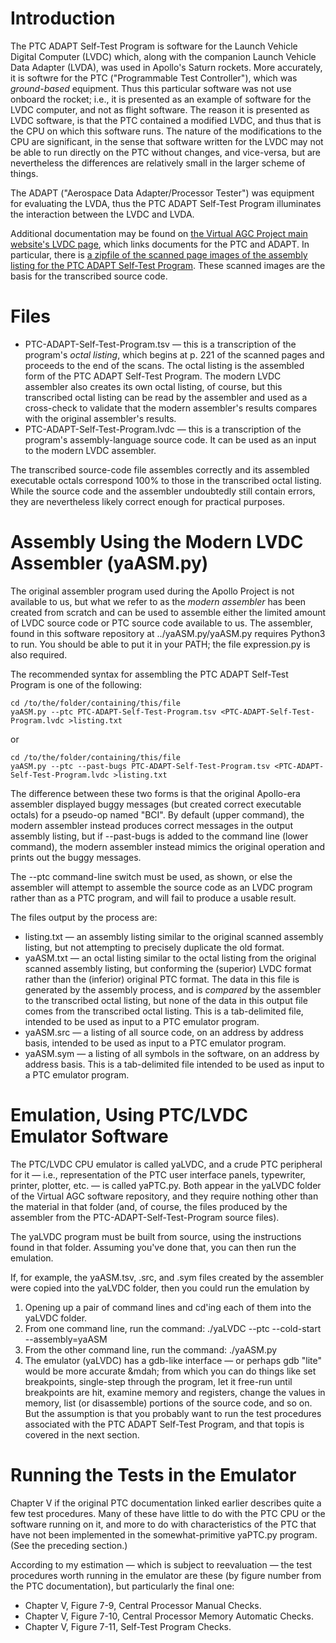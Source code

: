 # Introduction

The PTC ADAPT Self-Test Program is software for the Launch Vehicle Digital Computer (LVDC) which, along with the companion Launch Vehicle Data Adapter (LVDA), was used in Apollo's Saturn rockets.  More accurately, it is softwre for the PTC ("Programmable Test Controller"), which was _ground-based_ equipment.  Thus this particular software was not use onboard the rocket; i.e., it is presented as an example of software for the LVDC computer, and not as flight software.  The reason it is presented as LVDC software, is that the PTC contained a modified LVDC, and thus that is the CPU on which this software runs.  The nature of the modifications to the CPU are significant, in the sense that software written for the LVDC may not be able to run directly on the PTC without changes, and vice-versa, but are nevertheless the differences are relatively small in the larger scheme of things. 

The ADAPT ("Aerospace Data Adapter/Processor Tester") was equipment for evaluating the LVDA, thus the PTC ADAPT Self-Test Program illuminates the interaction between the LVDC and LVDA.

Additional documentation may be found on [the Virtual AGC Project main website's LVDC page](http://www.ibiblio.org/apollo/LVDC.html#PTC_ADAPT_Self-Test_Program), which links documents for the PTC and ADAPT.  In particular, there is [a zipfile of the scanned page images of the assembly listing for the PTC ADAPT Self-Test Program](http://www.ibiblio.org/apollo/ScansForConversion/PTC%20ADAPT%20Self-Test%20Program.zip). These scanned images are the basis for the transcribed source code.

# Files

- PTC-ADAPT-Self-Test-Program.tsv &mdash; this is a transcription of the program's _octal listing_, which begins at p. 221 of the scanned pages and proceeds to the end of the scans.  The octal listing is the assembled form of the PTC ADAPT Self-Test Program.  The modern LVDC assembler also creates its own octal listing, of course, but this transcribed octal listing can be read by the assembler and used as a cross-check to validate that the modern assembler's results compares with the original assembler's results.
- PTC-ADAPT-Self-Test-Program.lvdc &mdash; this is a transcription of the program's assembly-language source code.  It can be used as an input to the modern LVDC assembler.

The transcribed source-code file assembles correctly and its assembled executable octals correspond 100% to those in the transcribed octal listing.  While the source code and the assembler undoubtedly still contain errors, they are nevertheless likely correct enough for practical purposes.

# Assembly Using the Modern LVDC Assembler (yaASM.py)

The original assembler program used during the Apollo Project is not available to us, but what we refer to as the _modern assembler_ has been created from scratch and can be used to assemble either the limited amount of LVDC source code or PTC source code available to us.  The assembler, found in this software repository at ../yaASM.py/yaASM.py requires Python3 to run.  You should be able to put it in your PATH; the file expression.py is also required.

The recommended syntax for assembling the PTC ADAPT Self-Test Program is one of the following:

    cd /to/the/folder/containing/this/file
    yaASM.py --ptc PTC-ADAPT-Self-Test-Program.tsv <PTC-ADAPT-Self-Test-Program.lvdc >listing.txt
   
or

    cd /to/the/folder/containing/this/file
    yaASM.py --ptc --past-bugs PTC-ADAPT-Self-Test-Program.tsv <PTC-ADAPT-Self-Test-Program.lvdc >listing.txt

The difference between these two forms is that the original Apollo-era assembler displayed buggy messages (but created correct executable octals) for a pseudo-op named "BCI".  By default (upper command), the modern assembler instead produces correct messages in the output assembly listing, but if --past-bugs is added to the command line (lower command), the modern assembler instead mimics the original operation and prints out the buggy messages.

The --ptc command-line switch must be used, as shown, or else the assembler will attempt to assemble the source code as an LVDC program rather than as a PTC program, and will fail to produce a usable result.

The files output by the process are:

- listing.txt &mdash; an assembly listing similar to the original scanned assembly listing, but not attempting to precisely duplicate the old format.
- yaASM.txt &mdash; an octal listing similar to the octal listing from the original scanned assembly listing, but conforming the (superior) LVDC format rather than the (inferior) original PTC format.  The data in this file is generated by the assembly process, and is _compared_ by the assembler to the transcribed octal listing, but none of the data in this output file comes from the transcribed octal listing.  This is a tab-delimited file, intended to be used as input to a PTC emulator program.
- yaASM.src &mdash; a listing of all source code, on an address by address basis, intended to be used as input to a PTC emulator program.
- yaASM.sym &mdash; a listing of all symbols in the software, on an address by address basis.  This is a tab-delimited file intended to be used as input to a PTC emulator program.

# Emulation, Using PTC/LVDC Emulator Software

The PTC/LVDC CPU emulator is called yaLVDC, and a crude PTC peripheral for it &mdash; i.e., representation of the PTC user interface panels, typewriter, printer, plotter, etc. &mdash; is called yaPTC.py.  Both appear in the yaLVDC folder of the Virtual AGC software repository, and they require nothing other than the material in that folder (and, of course, the files produced by the assembler from the PTC-ADAPT-Self-Test-Program source files).

The yaLVDC program must be built from source, using the instructions found in that folder.  Assuming you've done that, you can then run the emulation.

If, for example, the yaASM.tsv, .src, and .sym files created by the assembler were copied into the yaLVDC folder, then you could run the emulation by 

1. Opening up a pair of command lines and cd'ing each of them into the yaLVDC folder.
2. From one command line, run the command:
    ./yaLVDC --ptc --cold-start --assembly=yaASM
3. From the other command line, run the command:
    ./yaASM.py
4. The emulator (yaLVDC) has a gdb-like interface &mdash; or perhaps gdb "lite" would be more accurate &mdah; from which you can do things like set breakpoints, single-step through the program, let it free-run until breakpoints are hit, examine memory and registers, change the values in memory, list (or disassemble) portions of the source code, and so on.  But the assumption is that you probably want to run the test procedures associated with the PTC ADAPT Self-Test Program, and that topis is covered in the next section.

# Running the Tests in the Emulator

Chapter V if the original PTC documentation linked earlier describes quite a few test procedures.  Many of these have little to do with the PTC CPU or the software running on it, and more to do with characteristics of the PTC that have not been implemented in the somewhat-primitive yaPTC.py program.  (See the preceding section.)

According to my estimation &mdash; which is subject to reevaluation &mdash; the test procedures worth running in the emulator are these (by figure number from the PTC documentation), but particularly the final one:

* Chapter V, Figure 7-9, Central Processor Manual Checks.
* Chapter V, Figure 7-10, Central Processor Memory Automatic Checks.
* Chapter V, Figure 7-11, Self-Test Program Checks.
